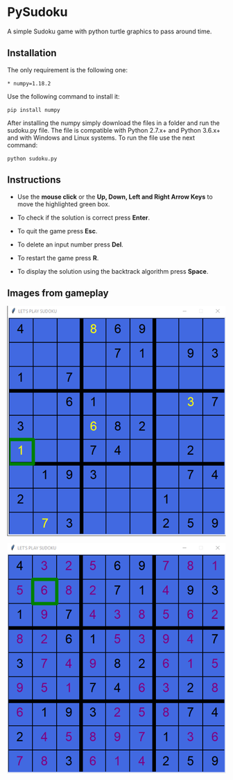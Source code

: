 # PySudoku

A simple Sudoku game with python turtle graphics to pass around time.

## Installation

The only requirement is the following one:

```
* numpy=1.18.2
```

Use the following command to install it:

```
pip install numpy
```

After installing the numpy simply download the files in a folder and run the sudoku.py file. The file is compatible with
Python 2.7.x+ and Python 3.6.x+ and with Windows and Linux systems. To run the file use the next
command:

```
python sudoku.py
```

## Instructions

- Use the **mouse click** or  the **Up, Down, Left and Right Arrow Keys** to move the highlighted green box.

- To check if the solution is correct press **Enter**.

- To quit the game press **Esc**.

- To delete an input number press **Del**.

- To restart the game press **R**.

- To display the solution using the backtrack algorithm press **Space**.


## Images from gameplay

<p align="center">   
<img src="img/image_1.png"> 
</p>

<p align="center">
<img src="img/image_2.png">
</p>
